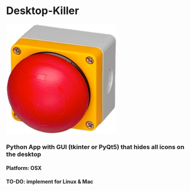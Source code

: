# Desktop-Killer

![button](button.png)
### Python App with GUI (tkinter or PyQt5) that hides all icons on the desktop

#### Platform: OSX

#### TO-DO: implement for Linux & Mac
